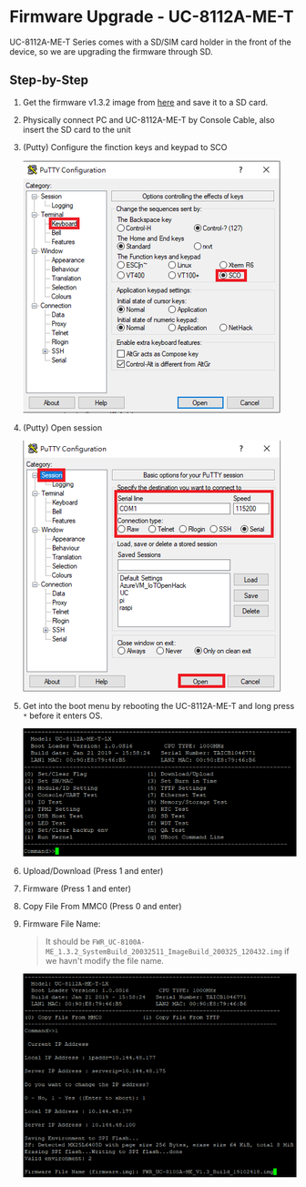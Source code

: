 # Firmware Upgrade - UC-8112A-ME-T

UC-8112A-ME-T Series comes with a SD/SIM card holder in the front of the device, so we are upgrading the firmware through SD.

## Step-by-Step
1. Get the firmware v1.3.2 image from [here](https://moxa-my.sharepoint.com/:u:/p/franksh_li/Ebf6WJiIEoRJj1iu_NDvM18BRBNPQ8EXcUxyCXWnAWDr_g?e=ZBvO4I) and save it to a SD card.

2. Physically connect PC and UC-8112A-ME-T by Console Cable, also insert the SD card to the unit

3. (Putty) Configure the finction keys and keypad to SCO

    ![](./Image/upgrade_fw_1.png)

4. (Putty) Open session

    ![](./Image/upgrade_fw_2.png)

5. Get into the boot menu by rebooting the UC-8112A-ME-T and long press `*` before it enters OS.

    ![](./Image/upgrade_fw_3.png)

6. Upload/Download (Press 1 and enter)

7. Firmware (Press 1 and enter)

8. Copy File From MMC0 (Press 0 and enter)

9. Firmware File Name: <THE FILE NAME IN SD CARD WITH EXTENSION>
    > It should be `FWR_UC-8100A-ME_1.3.2_SystemBuild_20032511_ImageBuild_200325_120432.img` if we havn't modify the file name.

    ![](./Image/upgrade_fw_4.png)
